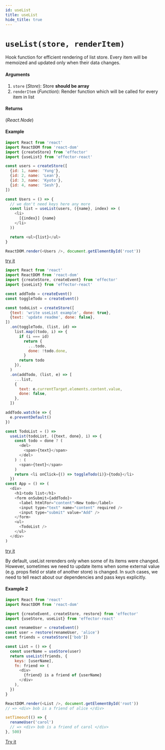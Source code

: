 ```yaml
---
id: useList
title: useList
hide_title: true
---
```


# `useList(store, renderItem)`

Hook function for efficient rendering of list store.
Every item will be memoized and updated only when their data changes.

#### Arguments

1. `store` (_Store_): Store **should be array**
2. `renderItem` (_Function_): Render function which will be called for every item in list

#### Returns

(_React.Node_)

#### Example

```js try
import React from 'react'
import ReactDOM from 'react-dom'
import {createStore} from 'effector'
import {useList} from 'effector-react'

const users = createStore([
  {id: 1, name: 'Yung'},
  {id: 2, name: 'Lean'},
  {id: 3, name: 'Kyoto'},
  {id: 4, name: 'Sesh'},
])

const Users = () => {
  // we don't need keys here any more
  const list = useList(users, ({name}, index) => (
    <li>
      [{index}] {name}
    </li>
  ))

  return <ul>{list}</ul>
}

ReactDOM.render(<Users />, document.getElementById('root'))
```

[try it](https://share.effector.dev/JZ35Jjyr)

```js try
import React from 'react'
import ReactDOM from 'react-dom'
import {createStore, createEvent} from 'effector'
import {useList} from 'effector-react'

const addTodo = createEvent()
const toggleTodo = createEvent()

const todoList = createStore([
  {text: 'write useList example', done: true},
  {text: 'update readme', done: false},
])
  .on(toggleTodo, (list, id) =>
    list.map((todo, i) => {
      if (i === id)
        return {
          ...todo,
          done: !todo.done,
        }
      return todo
    }),
  )
  .on(addTodo, (list, e) => [
    ...list,
    {
      text: e.currentTarget.elements.content.value,
      done: false,
    },
  ])

addTodo.watch(e => {
  e.preventDefault()
})

const TodoList = () =>
  useList(todoList, ({text, done}, i) => {
    const todo = done ? (
      <del>
        <span>{text}</span>
      </del>
    ) : (
      <span>{text}</span>
    )
    return <li onClick={() => toggleTodo(i)}>{todo}</li>
  })
const App = () => (
  <div>
    <h1>todo list</h1>
    <form onSubmit={addTodo}>
      <label htmlFor="content">New todo</label>
      <input type="text" name="content" required />
      <input type="submit" value="Add" />
    </form>
    <ul>
      <TodoList />
    </ul>
  </div>
)
```

[try it](https://share.effector.dev/OghlApl5)

By default, useList rerenders only when some of its items were changed.
However, sometimes we need to update items when some external value (e.g. props field or state of another store) is changed.
In such cases, we need to tell react about our dependencies and pass keys explicitly.

#### Example 2

```js try
import React from 'react'
import ReactDOM from 'react-dom'

import {createEvent, createStore, restore} from 'effector'
import {useStore, useList} from 'effector-react'

const renameUser = createEvent()
const user = restore(renameUser, 'alice')
const friends = createStore(['bob'])

const List = () => {
  const userName = useStore(user)
  return useList(friends, {
    keys: [userName],
    fn: friend => (
      <div>
        {friend} is a friend of {userName}
      </div>
    ),
  })
}

ReactDOM.render(<List />, document.getElementById('root'))
// => <div> bob is a friend of alice </div>

setTimeout(() => {
  renameUser('carol')
  // => <div> bob is a friend of carol </div>
}, 500)
```

[Try it](https://share.effector.dev/R7V48rrF)
